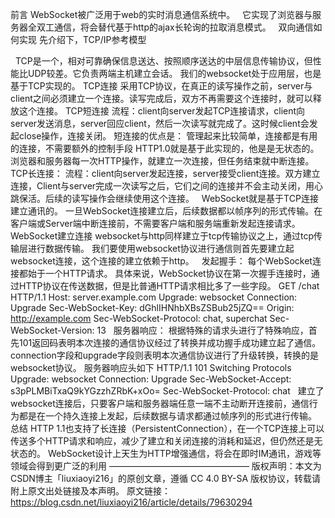 前言
WebSocket被广泛用于web的实时消息通信系统中。
 
它实现了浏览器与服务器全双工通信，将会替代基于http的ajax长轮询的拉取消息模式。
 
双向通信如何实现
先介绍下，TCP/IP参考模型

 
TCP是一个，相对可靠确保信息送达、按照顺序送达的中层信息传输协议，但性能比UDP较差。它负责两端主机建立会话。
我们的websocket处于应用层，也是基于TCP实现的。
TCP连接
采用TCP协议，在真正的读写操作之前，server与client之间必须建立一个连接。读写完成后，双方不再需要这个连接时，就可以释放这个连接。
TCP短连接
流程：client向server发起TCP连接请求，client向server发送消息，server回应client，然后一次读写就完成了。这时候client会发起close操作，连接关闭。
短连接的优点是：
管理起来比较简单，连接都是有用的连接，不需要额外的控制手段
HTTP1.0就是基于此实现的，他是是无状态的。浏览器和服务器每一次HTTP操作，就建立一次连接，但任务结束就中断连接。
TCP长连接：
流程：client向server发起连接，server接受client连接。双方建立连接，Client与server完成一次读写之后，它们之间的连接并不会主动关闭，用心跳保活。后续的读写操作会继续使用这个连接。
 
WebSocket就是基于TCP连接建立通讯的。
一旦WebSocket连接建立后，后续数据都以帧序列的形式传输。在客户端或Server端中断连接前，不需要客户端和服务端重新发起连接请求。
WebSocket建立连接
websocket与http同样建立于tcp传输协议之上，通过tcp传输层进行数据传输。
我们要使用websocket协议进行通信则首先要建立起websocket连接，这个连接的建立依赖于http。
 
发起握手：
每个WebSocket连接都始于一个HTTP请求。
具体来说，WebSocket协议在第一次握手连接时，通过HTTP协议在传送数据，但是比普通HTTP请求相比多了一些字段。
        GET /chat HTTP/1.1
        Host: server.example.com
        Upgrade: websocket
        Connection: Upgrade
        Sec-WebSocket-Key: dGhlIHNhbXBsZSBub25jZQ==
        Origin: http://example.com
        Sec-WebSocket-Protocol: chat, superchat
        Sec-WebSocket-Version: 13
 
服务器响应：
根据特殊的请求头进行了特殊响应，首先101返回码表明本次连接的通信协议经过了转换并成功握手成功建立起了通信。
connection字段和upgrade字段则表明本次通信协议进行了升级转换，转换的是websocket协议。
服务器响应头如下
        HTTP/1.1 101 Switching Protocols
        Upgrade: websocket
        Connection: Upgrade
        Sec-WebSocket-Accept: s3pPLMBiTxaQ9kYGzzhZRbK+xOo=
        Sec-WebSocket-Protocol: chat
 
建立了websocket连接后，只要客户端和服务器端任意一端不主动断开连接前，通信行为都是在一个持久连接上发起，后续数据与请求都通过帧序列的形式进行传输。
总结
HTTP 1.1也支持了长连接（PersistentConnection），在一个TCP连接上可以传送多个HTTP请求和响应，减少了建立和关闭连接的消耗和延迟，但仍然还是无状态的。
WebSocket设计上天生为HTTP增强通信，将会在即时IM通讯，游戏等领域会得到更广泛的利用
————————————————
版权声明：本文为CSDN博主「liuxiaoyi216」的原创文章，遵循 CC 4.0 BY-SA 版权协议，转载请附上原文出处链接及本声明。
原文链接：https://blog.csdn.net/liuxiaoyi216/article/details/79630294